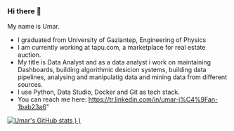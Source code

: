 ### Hi there 👋


My name is Umar.
 - I graduated from University of Gaziantep, Engineering of Physics
 - I am currently working at tapu.com, a marketplace for real estate auction. 
 - My title is Data Analyst and as a data analyst i work on maintaining Dashboards, building
algorithmic desicion systems, building data pipelines, analysing and manipulatig data and mining data from different sources.
- I use Python, Data Studio, Docker and Git as tech stack.
- You can reach me here: https://tr.linkedin.com/in/umar-i%C4%9Fan-1bab23a6"



[![Umar's GitHub stats](https://github-readme-stats.vercel.app/api?username=UmarIgan&show_icons=true&theme=tokyonight)
)
)](https://github.com/UmarIgan/github-readme-stats)
